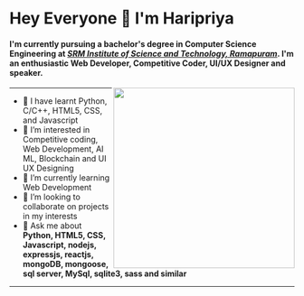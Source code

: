 <h1>Hey Everyone 👋 I'm Haripriya</h1>
<h4>I'm currently pursuing a bachelor's degree in Computer Science Engineering at <a href="https://srmrmp.edu.in/"><i>SRM Institute of Science and Technology, Ramapuram</i></a>. I'm an enthusiastic Web Developer, Competitive Coder, UI/UX Designer and speaker.</h4>



<img src="https://media.giphy.com/media/paTz7UZbPfTZFRYnnB/giphy.gif" align="right" width="320"/>

---

- 👋 I have learnt Python, C/C++, HTML5, CSS, and Javascript
- 👀 I’m interested in Competitive coding, Web Development, AI ML, Blockchain and UI UX Designing
- 🌱 I’m currently learning Web Development 
- 💞️ I’m looking to collaborate on projects in my interests
- 🌱 Ask me about <b>Python, HTML5, CSS, Javascript, nodejs, expressjs, reactjs, mongoDB, mongoose, sql server, MySql, sqlite3, sass and similar</b>

---


<!---

📫 Haripriya2002145/Haripriya2002145 is a ✨ special ✨ repository because its `README.md` (this file) appears on your GitHub profile.
You can click the Preview link to take a look at your changes.
--->
